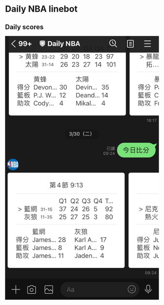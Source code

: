 # Daily NBA linebot

## Daily scores

![scores](https://github.com/arronhong/nba_line_bot/blob/master/daily-scores-demo.jpeg)

